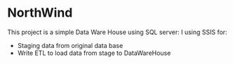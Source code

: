 # NorthWind
This project is a simple Data Ware House using SQL server:
I using SSIS for:
- Staging data from original data base
- Write ETL to load data from stage to DataWareHouse
